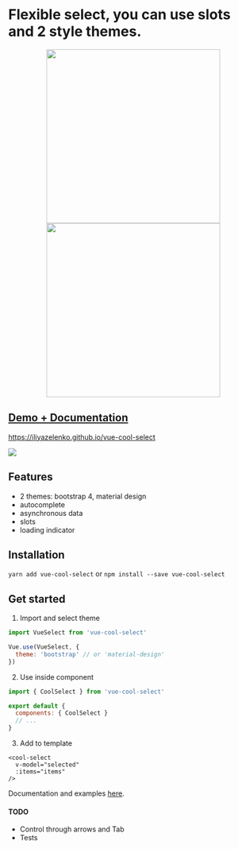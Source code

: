 # Flexible select, you can use slots and 2 style themes.

<div style="text-align: center">
  <img src="https://i.imgur.com/z7XdAkb.png?3" width="350px;">
  <img src="https://i.imgur.com/Ko1XsvT.png" width="350px;">
</div>

## [Demo + Documentation](https://iliyazelenko.github.io/vue-cool-select)

https://iliyazelenko.github.io/vue-cool-select

[![](https://i.imgur.com/XqHoHxM.png)](https://iliyazelenko.github.io/vue-cool-select)

## Features

- 2 themes: bootstrap 4, material design
- autocomplete
- asynchronous data
- slots
- loading indicator

## Installation

`yarn add vue-cool-select` or `npm install --save vue-cool-select`

## Get started

1. Import and select theme
  ```js
  import VueSelect from 'vue-cool-select'
  
  Vue.use(VueSelect, {
    theme: 'bootstrap' // or 'material-design'
  })
  ```

2. Use inside component
```js
import { CoolSelect } from 'vue-cool-select'

export default {
  components: { CoolSelect }
  // ...
}
```

3. Add to template
```vue
<cool-select
  v-model="selected"
  :items="items"
/>
```

Documentation and examples [here](https://iliyazelenko.github.io/vue-cool-select).

#### TODO
- Control through arrows and Tab
- Tests
